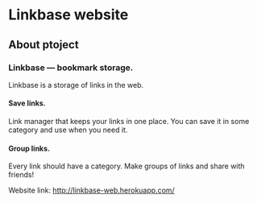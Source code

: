 # Linkbase website

## About ptoject

### Linkbase — bookmark storage.
Linkbase is a storage of links in the web.

#### Save links.
Link manager that keeps your links in one place. You can save it
in some category and use when you need it.

#### Group links.
Every link should have a category. Make groups of links and 
share with friends!

Website link:
http://linkbase-web.herokuapp.com/

